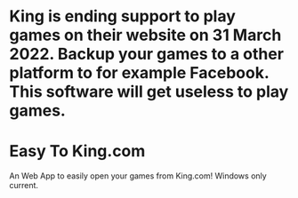 # King is ending support to play games on their website on 31 March 2022. Backup your games to a other platform to for example Facebook. This software will get useless to play games.
# Easy To King.com
An Web App to easily open your games from King.com!
Windows only current.
